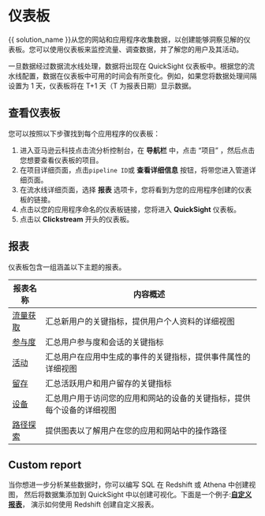# 仪表板

{{ solution_name }}从您的网站和应用程序收集数据，以创建能够洞察见解的仪表板。您可以使用仪表板来监控流量、调查数据，并了解您的用户及其活动。

一旦数据经过数据流水线处理，数据将出现在 QuickSight 仪表板中。根据您的流水线配置，数据在仪表板中可用的时间会有所变化。例如，如果您将数据处理间隔设置为
1 天，仪表板将在 T+1 天（T 为报表日期）显示数据。

## 查看仪表板

您可以按照以下步骤找到每个应用程序的仪表板：

1. 进入亚马逊云科技点击流分析控制台，在 **导航栏** 中，点击 “项目” ，然后点击您想要查看仪表板的项目。
2. 在项目详细页面，点击`pipeline ID`或 **查看详细信息** 按钮，将带您进入管道详细页面。
3. 在流水线详细页面，选择 **报表** 选项卡，您将看到为您的应用程序创建的仪表板的链接。
4. 点击以您的应用程序命名的仪表板链接，您将进入 **QuickSight** 仪表板。
5. 点击以 **Clickstream** 开头的仪表板。

## 报表

仪表板包含一组涵盖以下主题的报表。

| 报表名称                 | 内容概述                                |
|-----------------------|-------------------------------------|
| [流量获取](./acquisition.md) | 汇总新用户的关键指标，提供用户个人资料的详细视图            |
| [参与度](./engagement.md) | 汇总用户参与度和会话的关键指标                     |
| [活动](./activity.md)  | 汇总用户在应用中生成的事件的关键指标，提供事件属性的详细视图      |
| [留存](./retention.md) | 汇总活跃用户和用户留存的关键指标                    |
| [设备](./device.md)   | 汇总用户用于访问您的应用和网站的设备的关键指标，提供每个设备的详细视图 |
| [路径探索](./path.md)    | 提供图表以了解用户在您的应用和网站中的操作路径          |

## Custom report

当你想进一步分析某些数据时，你可以编写 SQL 在 Redshift 或 Athena 中创建视图，
然后将数据集添加到 QuickSight 中以创建可视化。下面是一个例子:[**自定义报表**](./custom-analysis.md)，
演示如何使用 Redshift 创建自定义报表。